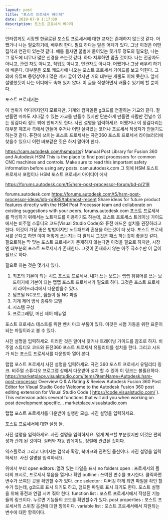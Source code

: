 ```yaml
---
layout: post
title: "포스트 프로세서 베이직"
date: 2019-07-9 1:17:00
description: 포스트 프로세서 베이직
---
```

안타깝게도 시장엔 한글로된 포스트 프로세서에 대한 교재는 존재하지 않는것 같다. 어쨌거나 나는 필요하기에, 배우려 한다. 필요 하다는 말은 어페가 있다. 그냥 이것은 어떤 집착과 연관이 있는것 같다. 예를 들자면 꿀벌에 뭍어있는 꽃가루 정도의 필요함, 나는 그 정도에 너무나 많은 신경을 쓰는것 같다. 하다 지루하면 멈출 것이다.
나는 전공자도 아니고, 관련 자도 아니고, 직업도 아니고, 연관자도 아니다. 어쨌거나 그냥 배우려 하기에 배운다. 대부분은 오토 캐드사에 나오는 포스트 프로세서 가이드를 보고 익힌다. 그 외에 유튜브 동영상이나 많은 게시 글이 있지만 거의 대부분 개뿔도 이해 못한다.
앞서 설명했듯이 나는 어디에도 속해 있지 않다. 이 글을 작성하면서 배울수 있기에 할 뿐이다.




포스트 프로세서는

이 범위가 어디까지인지 모르지만, 기계와 컴파일된 g코드를 연결하는 가교와 같다. 잘 만들면 마차도 지나갈 수 있는 가교를 만들수 있지만 단순하게 만들면 사람만 건널수 있는 징검다리 정도 밖에 안되기도 한다.
사진 설명을 입력하세요.
어쨌거나 이 징검다리는 대부분 제조사 측에서 만들어 주거나 어떤 실력있는 코더나 프로세서 작성자가 만들기도 하는것 같다. 퓨전에 쓰이는 포스트 프로세서는 퓨전360 포스트 프로세서 라이브러리에 찾을수 있으니 이런 바보같은 짓은 하지 말아야 한다.


https://cam.autodesk.com/hsmposts?
Manual Post Library for Fusion 360 and Autodesk HSM This is the place to find post processors for common CNC machines and controls. Make sure to read this important safety information before using any posts.
cam.autodesk.com
그 외에 HSM 포스트 프로세서 포럼이나 HSM 포스트 프로세서 아이디어 에서

https://forums.autodesk.com/t5/hsm-post-processor-forum/bd-p/218

forums.autodesk.com
https://forums.autodesk.com/t5/hsm-post-processor-ideas/idb-p/985/tab/most-recent
Share ideas for future product features directly with the HSM Post Processor team and collaborate on existing suggestions with your peers.
forums.autodesk.com
포스트 프로세서를 작성하기 위해서는 노트패드를 이용하기도 하는데, 프스트 프로세스 트레이닝 가이드에서는 비주얼 스튜디오 코드(Visual Studio Code)와 퓨전 애드온 설치를 권장하라고 한다. 이것이 가장 좋은 방법이지만 노트패드와 혼용을 하는것이 더 낫다. 포스트 프로세서를 쓴다고 하면 이미 어떻게 쓰는지는 다 알테니 그것은 패스 하는것이 좋을것 같다. 필요로하는 딱 맞는 포스트 프로세서가 존재하지 않는다면 이것을 필요로 하지만, 시장엔 대부분의 포스트 프로세서가 존재한다. 그것이 존재하지 않는 아주 극소수만 이 글이 필요로 하다.

필요로 하는 것은 몇가지 있다.
1. 최초의 기본이 되는 시드 포스트 프로세서. 내가 쓰는 보드는 랩랩 펌웨어를 쓰는 보드이기에 기본이 되는 랩랩 포스트 프로세서가 필요로 하다. 그것은 포스트 프로세서 라이드러리에서 다운받을수 있다.
2. 덤프될 NC코드, 샘플이 될 NC 파일
3. 기계 제어 방식 종류와 모델
4. 시스템 구성
6. 프로그래밍, 머신 제어 메뉴얼

포스트 프로세스 테스트를 위한 벤치 마크 부품이 있다. 이것은 시험 가동을 위한 표준이되는 파일이라고 볼 수 있다.


사진 설명을 입력하세요.
이러한 것은 알아서 찾거나 트레이닝 가이드를 참조로 하자. 비주얼 스튜디오 코드와 퓨전360 포스트 프로세서 유틸리티를 설치를 한다. 그리고 시드가 되는 포스트 프로세서를 다운받아 열어 본다.

랩랩 포스트 프로세서
사진 설명을 입력하세요.
퓨전 360 포스트 프로세서 유틸리티 링크. 비주얼 스튜디오 프로그램 상에서 다운받아 설치 할 수 있어 이 링크는 불필요하다.
https://marketplace.visualstudio.com/items?itemName=Autodesk.hsm-post-processor
Overview Q & A Rating & Review Autodesk Fusion 360 Post Editor for Visual Studio Code Welcome to the Autodesk Fusion 360 post editing extension for Visual Studio Code ( https://code.visualstudio.com/ ). This extension adds several functions that will aid you when working on post development specific...
marketplace.visualstudio.com


랩랩 포스트 프로세서를 다운받아 실행한 모습.
사진 설명을 입력하세요.


포스트 프로세서에 대한 설정 들.

사진 설명을 입력하세요.
사진 설명을 입력하세요.
몇개 체크할 부분있지만 이것은 편의성과 관계 된 것이다. 컬러와 자동 업데이트, 정렬에 관련된 것이다.


익스플로러 그리고 나머지는 검색과 확장, 북마크와 관련된 옵션이다.
사진 설명을 입력하세요.
사진 설명을 입력하세요.

위에서 부터
open editors :열려 있는 파일을 표시
no folders open : 프로세서의 폴더의 표시로, 프로세서 묶음을 열거나 확인
outline : 쓰여진 변수를 표시한다. 클릭하면 변수가 쓰여딘 곳을 확인할 수가 있다.
cnc selector : 디버깅 하게 되면 파일을 확인 할 수가 있는데, g코드로 표시 되기도 하고, 덤프된 파일로 표시 되기도 한다. 포스트 실행을 위해 퓨전과 연결 시켜 줘야 한다.
function list : 포스트 프로세서에서 작성된 기능들의 링크이다. 누르면 기능들의 코드를 확인할수가 있다.
post properties : 포스트 프로세서의 스위칭 옵션에 대한 항목이다.
variable list : 포스트 프로세서에서 지원되는 변수에 대한 항목이다.

